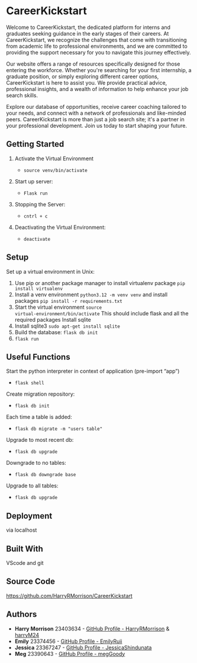 # CareerKickstart
Welcome to CareerKickstart, the dedicated platform for interns and graduates seeking guidance in the early stages of their careers. At CareerKickstart, we recognize the challenges that come with transitioning from academic life to professional environments, and we are committed to providing the support necessary for you to navigate this journey effectively.

Our website offers a range of resources specifically designed for those entering the workforce. Whether you're searching for your first internship, a graduate position, or simply exploring different career options, CareerKickstart is here to assist you. We provide practical advice, professional insights, and a wealth of information to help enhance your job search skills.

Explore our database of opportunities, receive career coaching tailored to your needs, and connect with a network of professionals and like-minded peers. CareerKickstart is more than just a job search site; it's a partner in your professional development. Join us today to start shaping your future.

## Getting Started
1. Activate the Virtual Environment
    - <code>source venv/bin/activate</code>

2. Start up server:
    - <code>Flask run</code>

3. Stopping the Server:
    - <code>cntrl + c</code>

4. Deactivating the Virtual Environment:
    - <code>deactivate</code>

## Setup
Set up a virtual environment in Unix:
1. Use pip or another package manager to install virtualenv package <code>pip install virtualenv</code>
3. Install a venv environment <code>python3.12 -m venv venv</code> and install packages <code>pip install -r requirements.txt</code>
2. Start the virtual environment <code>source virtual-environment/bin/activate</code> This should include flask and all the required packages
Install sqlite
4. Install sqlite3 <code>sudo apt-get install sqlite</code>
5. Build the database: <code>flask db init</code>
6. <code>flask run</code>

## Useful Functions
Start the python interpreter in context of application (pre-import “app”)
- <code>flask shell</code>

Create migration repository:
- <code>flask db init</code>

Each time a table is added:
- <code>flask db migrate -m "users table"</code>

Upgrade to most recent db:
- <code>flask db upgrade</code>

Downgrade to no tables:
- <code>flask db downgrade base</code>

Upgrade to all tables:
- <code>flask db upgrade</code>

## Deployment
via localhost

## Built With
VScode and git

## Source Code
https://github.com/HarryRMorrison/CareerKickstart

## Authors

* **Harry Morrison** 23403634 - [GitHub Profile - HarryRMorrison](https://github.com/HarryRMorrison) & [harryM24](https://github.com/harryM24)
* **Emily** 23374456 - [GitHub Profile - EmilyRuii](https://github.com/EmilyRuii)
* **Jessica** 23367247 - [GitHub Profile - JessicaShindunata](https://github.com/JessicaShindunata)
* **Meg** 23390643 - [GitHub Profile - megGoody](https://github.com/megGoody)

